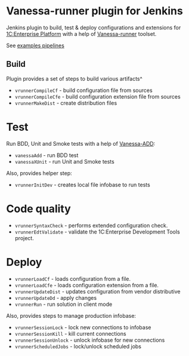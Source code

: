 # Vanessa-runner plugin for Jenkins

Jenkins plugin to build, test & deploy configurations and extensions for [1C:Enterprise Platform](https://1c-dn.com/) with a help of [Vanessa-runner](https://github.com/vanessa-opensource/vanessa-runner) toolset.

See [examples pipelines](examples)

## Build

Plugin provides a set of steps to build various artifacts^
* `vrunnerCompileCf` - build configuration file from sources
* `vrunnerCompileCfe` - build configuration extension file from sources
* `vrunnerMakeDist` - create distribution files

# Test

Run BDD, Unit and Smoke tests with a help of [Vanessa-ADD](https://github.com/vanessa-opensource/add):
* `vanessaAdd` - run BDD test
* `vanessaXUnit` - run Unit and Smoke tests

Also, provides helper step:
* `vrunnerInitDev` - creates local file infobase to run tests

# Code quality
* `vrunnerSyntaxCheck` - performs extended configuration check.
* `vrunnerEdtValidate` - validate the 1C:Enterprise Development Tools project.

# Deploy
* `vrunnerLoadCf` - loads configuration from a file.
* `vrunnerLoadCfe` - loads configuration extension from a file.
* `vrunnerUpdateDist` - updates configuration from vendor distributive 
* `vrunnerUpdateDd` - apply changes
* `vrunnerRun` - run solution in client mode

Also, provides steps to manage production infobase:
* `vrunnerSessionLock` - lock new connections to infobase
* `vrunnerSessionKill` - kill current connections
* `vrunnerSessionUnlock` - unlock infobase for new connections
* `vrunnerScheduledJobs` - lock/unlock scheduled jobs
